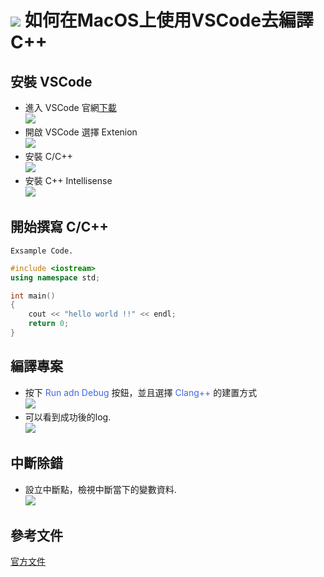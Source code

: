 # ![](https://drive.google.com/uc?id=10INx5_pkhMcYRdx_OO4rXNXxcsvPtBYq) 如何在MacOS上使用VSCode去編譯C++

## 安裝 VSCode
- 進入 VSCode 官網[下載](https://code.visualstudio.com/) <br>
  ![](https://drive.google.com/uc?id=1gZ61xnfWpqUg1iJQi6tDvK4KuCrK5d91)
- 開啟 VSCode 選擇 Extenion <br>
  ![](https://drive.google.com/uc?id=10WqmHhcyj8dOZCbPz1tQ4ZYApt1p1_Vz)
- 安裝 C/C++ <br>
  ![](https://drive.google.com/uc?id=1z-EOAntNa9mg_8syyvIubaq-pPLPv2DC)
- 安裝 C++ Intellisense <br>
  ![](https://drive.google.com/uc?id=1JFgVmlogyHYbCWtde7v4fCzj-pufZl9o)


## 開始撰寫 C/C++
`Exsample Code.`
```c++
#include <iostream>
using namespace std;

int main()
{
    cout << "hello world !!" << endl;
    return 0;
}
```

## 編譯專案
- 按下 <font color=#4169e1>Run adn Debug</font> 按鈕，並且選擇 <font color=#4169e1>Clang++</font> 的建置方式 <br>
  ![](https://drive.google.com/uc?id=1hhmOE6ttKAx4AGdhXPo9POkULMmpCUzc)
- 可以看到成功後的log. <br>
  ![](https://drive.google.com/uc?id=1tHWVpl0JaQX-1sS6k56ET5G3n-hQPyM4)
## 中斷除錯
- 設立中斷點，檢視中斷當下的變數資料. <br>
![](https://drive.google.com/uc?id=1H_KzIV95LrBaKQJB0ykxHdfQRLlA9fGM)

## 參考文件
[官方文件](https://code.visualstudio.com/docs/languages/cpp)